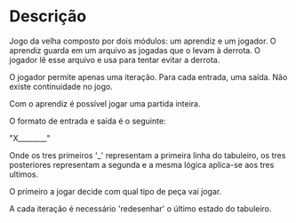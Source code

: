 # Descrição
Jogo da velha composto por dois módulos: um aprendiz e um jogador.
O aprendiz guarda em um arquivo as jogadas que o levam à derrota. 
O jogador lê esse arquivo e usa para tentar evitar a derrota.

O jogador permite apenas uma iteração. Para cada entrada, uma saída. Não existe continuidade no jogo.

Com o aprendiz é possível jogar uma partida inteira.

O formato de entrada e saída é o seguinte: 

"X________"

Onde os tres primeiros '_' representam a primeira linha do tabuleiro, os tres posteriores representam a segunda e a mesma lógica aplica-se aos tres ultimos.

O primeiro a jogar decide com qual tipo de peça vai jogar. 

A cada iteração é necessário 'redesenhar' o último estado do tabuleiro.